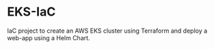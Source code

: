 # EKS-IaC
IaC project to create an AWS EKS cluster using Terraform and deploy a web-app using a Helm Chart.
